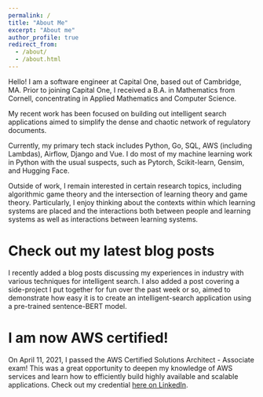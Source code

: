 ```yaml
---
permalink: /
title: "About Me"
excerpt: "About me"
author_profile: true
redirect_from: 
  - /about/
  - /about.html
---
```


Hello! I am a software engineer at Capital One, based out of Cambridge, MA. Prior to joining Capital One, I received a B.A. in Mathematics from Cornell, concentrating in Applied Mathematics and Computer Science.

My recent work has been focused on building out intelligent search applications aimed to simplify the dense and chaotic network of regulatory documents. 

Currently, my primary tech stack includes Python, Go, SQL, AWS (including Lambdas), Airflow, Django and Vue. I do most of my machine learning work in Python with the usual suspects, such as Pytorch, Scikit-learn, Gensim, and Hugging Face.

Outside of work, I remain interested in certain research topics, including algorithmic game theory and the intersection of learning theory and game theory. Particularly, I enjoy thinking about the contexts within which learning systems are placed and the interactions both between people and learning systems as well as interactions between learning systems. 

Check out my latest blog posts
======
I recently added a blog posts discussing my experiences in industry with various techniques for intelligent search. I also added a post covering a side-project I put together for fun over the past week or so, aimed to demonstrate how easy it is to create an intelligent-search application using a pre-trained sentence-BERT model. 


I am now AWS certified!
======

On April 11, 2021, I passed the AWS Certified Solutions Architect - Associate exam! This was a great opportunity to deepen my knowledge of AWS services and learn how to efficiently build highly available and scalable applications. Check out my credential [here on LinkedIn](https://www.linkedin.com/in/matthew-peroni-5a5b19156/). 